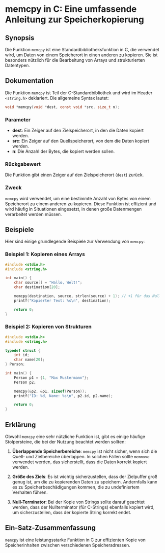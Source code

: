 <!--
Meta Description: # memcpy in C: Eine umfassende Anleitung zur Speicherkopierung ## Synopsis Die Funktion `memcpy` ist eine Standardbibliotheksfunktion in C, die verwen...
Meta Keywords: die, memcpy, ist, von, werden
-->

# memcpy in C: Eine umfassende Anleitung zur Speicherkopierung

## Synopsis
Die Funktion `memcpy` ist eine Standardbibliotheksfunktion in C, die verwendet wird, um Daten von einem Speicherort in einen anderen zu kopieren. Sie ist besonders nützlich für die Bearbeitung von Arrays und strukturierten Datentypen.

## Dokumentation
Die Funktion `memcpy` ist Teil der C-Standardbibliothek und wird im Header `<string.h>` deklariert. Die allgemeine Syntax lautet:

```c
void *memcpy(void *dest, const void *src, size_t n);
```

### Parameter
- **dest**: Ein Zeiger auf den Zielspeicherort, in den die Daten kopiert werden.
- **src**: Ein Zeiger auf den Quellspeicherort, von dem die Daten kopiert werden.
- **n**: Die Anzahl der Bytes, die kopiert werden sollen.

### Rückgabewert
Die Funktion gibt einen Zeiger auf den Zielspeicherort (`dest`) zurück.

### Zweck
`memcpy` wird verwendet, um eine bestimmte Anzahl von Bytes von einem Speicherort zu einem anderen zu kopieren. Diese Funktion ist effizient und wird häufig in Situationen eingesetzt, in denen große Datenmengen verarbeitet werden müssen.

## Beispiele
Hier sind einige grundlegende Beispiele zur Verwendung von `memcpy`:

### Beispiel 1: Kopieren eines Arrays
```c
#include <stdio.h>
#include <string.h>

int main() {
    char source[] = "Hallo, Welt!";
    char destination[20];

    memcpy(destination, source, strlen(source) + 1); // +1 für das Nullterminator
    printf("Kopierter Text: %s\n", destination);

    return 0;
}
```

### Beispiel 2: Kopieren von Strukturen
```c
#include <stdio.h>
#include <string.h>

typedef struct {
    int id;
    char name[20];
} Person;

int main() {
    Person p1 = {1, "Max Mustermann"};
    Person p2;

    memcpy(&p2, &p1, sizeof(Person));
    printf("ID: %d, Name: %s\n", p2.id, p2.name);

    return 0;
}
```

## Erklärung
Obwohl `memcpy` eine sehr nützliche Funktion ist, gibt es einige häufige Stolpersteine, die bei der Nutzung beachtet werden sollten:

1. **Überlappende Speicherbereiche**: `memcpy` ist nicht sicher, wenn sich die Quell- und Zielbereiche überlappen. In solchen Fällen sollte `memmove` verwendet werden, das sicherstellt, dass die Daten korrekt kopiert werden.
   
2. **Größe des Ziels**: Es ist wichtig sicherzustellen, dass der Zielpuffer groß genug ist, um die zu kopierenden Daten zu speichern. Andernfalls kann es zu Speicherbeschädigungen kommen, die zu undefiniertem Verhalten führen.

3. **Null-Terminator**: Bei der Kopie von Strings sollte darauf geachtet werden, dass der Nullterminator (für C-Strings) ebenfalls kopiert wird, um sicherzustellen, dass der kopierte String korrekt endet.

## Ein-Satz-Zusammenfassung
`memcpy` ist eine leistungsstarke Funktion in C zur effizienten Kopie von Speicherinhalten zwischen verschiedenen Speicheradressen.